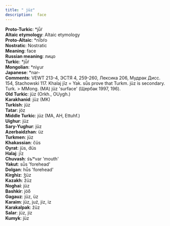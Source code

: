 ```yaml
---
title: " jüz"
description:  face
---
```


<strong>Proto-Turkic</strong>:  *jǖŕ<br>
<strong>Altaic etymology</strong>:  Altaic etymology<br>
<strong> Proto-Altaic</strong>:  *nī́bŕo<br>
<strong>Nostratic</strong>:  Nostratic<br>
<strong>Meaning</strong>:  face<br>
<strong>Russian meaning</strong>:  лицо<br>
<strong>Turkic</strong>:  *jǖŕ<br>
<strong>Mongolian</strong>:  *niɣur<br>
<strong>Japanese</strong>:  *nǝr-<br>
<strong>Comments</strong>:  VEWT 213-4, ЭСТЯ 4, 259-260, Лексика 206, Мудрак Дисс. 154, Stachowski 117. Khalaj jīz = Yak. sǖs prove that Turkm. jüz is secondary. Turk. > MMong. (MA) jüz 'surface' (Щербак 1997, 196).<br>
<strong>Old Turkic</strong>:  jüz (Orkh., OUygh.)<br>
<strong>Karakhanid</strong>:  jüz (MK)<br>
<strong>Turkish</strong>:  jüz<br>
<strong>Tatar</strong>:  jöz<br>
<strong>Middle Turkic</strong>:  jüz (MA, AH, Ettuhf.)<br>
<strong>Uighur</strong>:  jüz<br>
<strong>Sary-Yughur</strong>:  jüz<br>
<strong>Azerbaidzhan</strong>:  üz<br>
<strong>Turkmen</strong>:  jüz<br>
<strong>Khakassian</strong>:  čüs<br>
<strong>Oyrat</strong>:  jüs, d́üs<br>
<strong>Halaj</strong>:  jīz<br>
<strong>Chuvash</strong>:  śъʷvar 'mouth'<br>
<strong>Yakut</strong>:  sǖs 'forehead'<br>
<strong>Dolgan</strong>:  hǖs 'forehead'<br>
<strong>Kirghiz</strong>:  ǯüz<br>
<strong>Kazakh</strong>:  žüz<br>
<strong>Noghai</strong>:  jüz<br>
<strong>Bashkir</strong>:  jöδ<br>
<strong>Gagauz</strong>:  jüz, üz<br>
<strong>Karaim</strong>:  jüz, juź, jiz, iz<br>
<strong>Karakalpak</strong>:  žüz<br>
<strong>Salar</strong>:  jüz, jiz<br>
<strong>Kumyk</strong>:  jüz<br>


